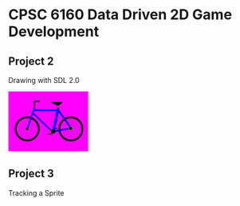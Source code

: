 # CPSC 6160 Data Driven 2D Game Development

## Project 2
Drawing with SDL 2.0

![BiCycle](p2-sprabha/frames/sprabha.png "BiCycle")

## Project 3
Tracking a Sprite
